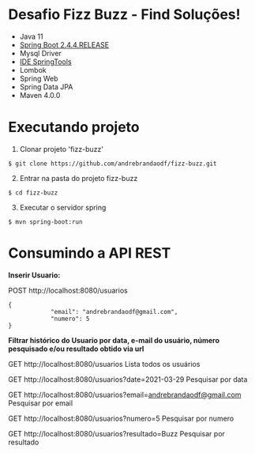 # Desafio Fizz Buzz - Find Soluções!

* Java 11
* [Spring Boot 2.4.4.RELEASE](https://start.spring.io/)
* Mysql Driver
* [IDE SpringTools](https://spring.io/tools)
* Lombok
* Spring Web
* Spring Data JPA
* Maven 4.0.0

# Executando projeto

1. Clonar projeto 'fizz-buzz'

````    
$ git clone https://github.com/andrebrandaodf/fizz-buzz.git
````    

2. Entrar na pasta do projeto fizz-buzz 

```` 
$ cd fizz-buzz
````   
 
3. Executar o servidor spring 

````   
$ mvn spring-boot:run
````   

# Consumindo a API REST

**Inserir Usuario:**

POST http://localhost:8080/usuarios 

```
{
            "email": "andrebrandaodf@gmail.com",
            "numero": 5
}
```

**Filtrar histórico do Usuario por data, e-mail do usuário, número pesquisado e/ou resultado obtido via url**

GET http://localhost:8080/usuarios Lista todos os usuários
    
GET http://localhost:8080/usuarios?date=2021-03-29 Pesquisar por data

GET http://localhost:8080/usuarios?email=andrebrandaodf@gmail.com Pesquisar por email

GET http://localhost:8080/usuarios?numero=5 Pesquisar por numero

GET http://localhost:8080/usuarios?resultado=Buzz Pesquisar por resultado
